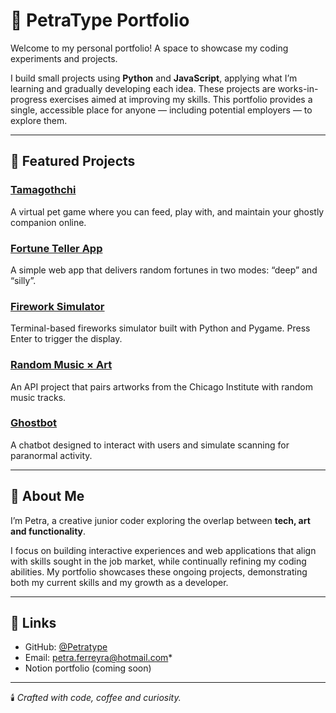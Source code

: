 # 👻 PetraType Portfolio

Welcome to my personal portfolio! 
A space to showcase my coding experiments and projects.  

I build small projects using **Python** and **JavaScript**, applying what I’m learning and gradually developing each idea. These projects are works-in-progress exercises aimed at improving my skills. This portfolio provides a single, accessible place for anyone — including potential employers — to explore them.

---

## 🧩 Featured Projects

### [Tamagothchi](https://github.com/Petratype/tamagothchi)
A virtual pet game where you can feed, play with, and maintain your ghostly companion online.

### [Fortune Teller App](https://github.com/Petratype/fortune-teller)
A simple web app that delivers random fortunes in two modes: “deep” and “silly”.

### [Firework Simulator](https://github.com/Petratype/firework-simulator)
Terminal-based fireworks simulator built with Python and Pygame. Press Enter to trigger the display.

### [Random Music × Art](https://github.com/Petratype/music-art-api)
An API project that pairs artworks from the Chicago Institute with random music tracks.

### [Ghostbot](https://github.com/Petratype/ghostbot-web)
A chatbot designed to interact with users and simulate scanning for paranormal activity.

---

## 🖤 About Me
I’m Petra, a creative junior coder exploring the overlap between **tech, art and functionality**.  

I focus on building interactive experiences and web applications that align with skills sought in the job market, while continually refining my coding abilities. My portfolio showcases these ongoing projects, demonstrating both my current skills and my growth as a developer.

---

## 🔗 Links
- GitHub: [@Petratype](https://github.com/Petratype)
- Email: petra.ferreyra@hotmail.com*
- Notion portfolio (coming soon)

---

🕯️ *Crafted with code, coffee and curiosity.*
